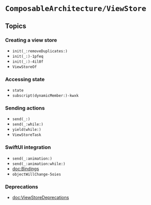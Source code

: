 # ``ComposableArchitecture/ViewStore``

## Topics

### Creating a view store

- ``init(_:removeDuplicates:)``
- ``init(_:)-1pfeq``
- ``init(_:)-4il0f``
- ``ViewStoreOf``

### Accessing state

- ``state``
- ``subscript(dynamicMember:)-kwxk``

### Sending actions

- ``send(_:)``
- ``send(_:while:)``
- ``yield(while:)``
- ``ViewStoreTask``

### SwiftUI integration

- ``send(_:animation:)``
- ``send(_:animation:while:)``
- <doc:Bindings>
- ``objectWillChange-5oies``

### Deprecations

- <doc:ViewStoreDeprecations>
